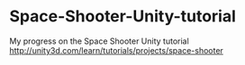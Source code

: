 Space-Shooter-Unity-tutorial
============================

My progress on the Space Shooter Unity tutorial
http://unity3d.com/learn/tutorials/projects/space-shooter
